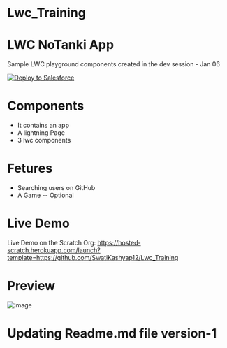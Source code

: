 # Lwc_Training
# LWC NoTanki App
 Sample LWC playground components created in the dev session - Jan 06
 
<a href="https://githubsfdeploy.herokuapp.com">
  <img alt="Deploy to Salesforce"
       src="https://raw.githubusercontent.com/afawcett/githubsfdeploy/master/deploy.png">
</a>

# Components 
 - It contains an app 
 - A lightning Page
 - 3 lwc components 

# Fetures 
 - Searching users on GitHub
 - A Game -- Optional

 
# Live Demo
Live Demo on the Scratch Org: https://hosted-scratch.herokuapp.com/launch?template=https://github.com/SwatiKashyap12/Lwc_Training

# Preview
![image](https://user-images.githubusercontent.com/121804533/211039649-a7c86cf6-81ea-43ad-97e1-85824098ccce.png)


# Updating Readme.md file version-1
